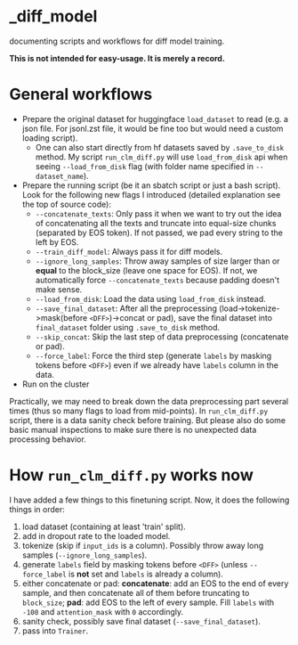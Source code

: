 # _diff_model
documenting scripts and workflows for diff model training.

**This is not intended for easy-usage. It is merely a record.**

# General workflows
- Prepare the original dataset for huggingface `load_dataset` to read (e.g. a json file. For jsonl.zst file, it would be fine too but would need a custom loading script).
  - One can also start directly from hf datasets saved by `.save_to_disk` method. My script `run_clm_diff.py` will use `load_from_disk` api when seeing `--load_from_disk` flag (with folder name specified in `--dataset_name`).
- Prepare the running script (be it an sbatch script or just a bash script). Look for the following new flags I introduced (detailed explanation see the top of source code):
  - `--concatenate_texts`: Only pass it when we want to try out the idea of concatenating all the texts and truncate into equal-size chunks (separated by EOS token). If not passed, we pad every string to the left by EOS.
  - `--train_diff_model`: Always pass it for diff models.
  - `--ignore_long_samples`: Throw away samples of size larger than or **equal** to the block_size (leave one space for EOS). If not, we automatically force `--concatenate_texts` because padding doesn't make sense.
  - `--load_from_disk`: Load the data using `load_from_disk` instead.
  - `--save_final_dataset`: After all the preprocessing (load->tokenize->mask(before `<DFF>`)->concat or pad), save the final dataset into `final_dataset` folder using `.save_to_disk` method.
  - `--skip_concat`: Skip the last step of data preprocessing (concatenate or pad).
  - `--force_label`: Force the third step (generate `labels` by masking tokens before `<DFF>`) even if we already have `labels` column in the data.
- Run on the cluster

Practically, we may need to break down the data preprocessing part several times (thus so many flags to load from mid-points). In `run_clm_diff.py` script, there is a data sanity check before training. But please also do some basic manual inspections to make sure there is no unexpected data processing behavior.

# How `run_clm_diff.py` works now
I have added a few things to this finetuning script. Now, it does the following things in order:

1. load dataset (containing at least 'train' split).
2. add in dropout rate to the loaded model.
3. tokenize (skip if `input_ids` is a column). Possibly throw away long samples (`--ignore_long_samples`).
4. generate `labels` field by masking tokens before `<DFF>` (unless `--force_label` is **not** set and `labels` is already a column).
5. either concatenate or pad: **concatenate**: add an EOS to the end of every sample, and then concatenate all of them before truncating to `block_size`; **pad**: add EOS to the left of every sample. Fill `labels` with `-100` and `attention_mask` with `0` accordingly.
6. sanity check, possibly save final dataset (`--save_final_dataset`).
7. pass into `Trainer`.


